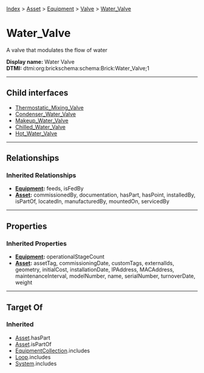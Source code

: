[Index](../../../../index.md) > [Asset](../../../Asset.md) > [Equipment](../../Equipment.md) > [Valve](../Valve.md) > [Water_Valve](#)
# Water_Valve

A valve that modulates the flow of water


**Display name:** Water Valve<br />
**DTMI:** dtmi:org:brickschema:schema:Brick:Water_Valve;1

---

## Child interfaces
* [Thermostatic_Mixing_Valve](Thermostatic_Mixing_Valve.md)
* [Condenser_Water_Valve](Condenser_Water_Valve.md)
* [Makeup_Water_Valve](Makeup_Water_Valve.md)
* [Chilled_Water_Valve](Chilled_Water_Valve.md)
* [Hot_Water_Valve](Hot_Water_Valve/Hot_Water_Valve.md)

---

## Relationships

### Inherited Relationships
* **[Equipment](../../Equipment.md):** feeds, isFedBy
* **[Asset](../../../Asset.md):** commissionedBy, documentation, hasPart, hasPoint, installedBy, isPartOf, locatedIn, manufacturedBy, mountedOn, servicedBy

---

## Properties

### Inherited Properties
* **[Equipment](../../Equipment.md):** operationalStageCount
* **[Asset](../../../Asset.md):** assetTag, commissioningDate, customTags, externalIds, geometry, initialCost, installationDate, IPAddress, MACAddress, maintenanceInterval, modelNumber, name, serialNumber, turnoverDate, weight

---

## Target Of
### Inherited
* [Asset](../../../Asset.md).hasPart
* [Asset](../../../Asset.md).isPartOf
* [EquipmentCollection](../../../../Collection/EquipmentCollection.md).includes
* [Loop](../../../../Collection/Loop/Loop.md).includes
* [System](../../../../Collection/System/System.md).includes
